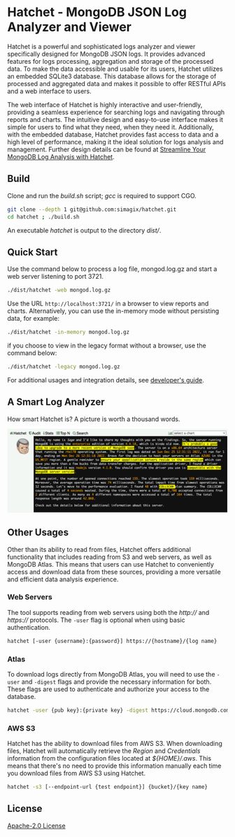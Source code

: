 # Hatchet - MongoDB JSON Log Analyzer and Viewer
Hatchet is a powerful and sophisticated logs analyzer and viewer specifically designed for MongoDB JSON logs. It provides advanced features for logs processing, aggregation and storage of the processed data. To make the data accessible and usable for its users, Hatchet utilizes an embedded SQLite3 database. This database allows for the storage of processed and aggregated data and makes it possible to offer RESTful APIs and a web interface to users.

The web interface of Hatchet is highly interactive and user-friendly, providing a seamless experience for searching logs and navigating through reports and charts. The intuitive design and easy-to-use interface makes it simple for users to find what they need, when they need it. Additionally, with the embedded database, Hatchet provides fast access to data and a high level of performance, making it the ideal solution for logs analysis and management. Further design details can be found at [Streamline Your MongoDB Log Analysis with Hatchet](https://www.simagix.com/2023/02/streamline-your-mongodb-log-analysis.html).

## Build
Clone and run the *build.sh* script; *gcc* is required to support CGO.
```bash
git clone --depth 1 git@github.com:simagix/hatchet.git
cd hatchet ; ./build.sh
```

An executable *hatchet* is output to the directory *dist/*.

## Quick Start
Use the command below to process a log file, mongod.log.gz and start a web server listening to port 3721.
```bash
./dist/hatchet -web mongod.log.gz
```

Use the URL `http://localhost:3721/` in a browser to view reports and charts.  Alternatively, you can use the in-memory mode without persisting data, for example:
```bash
./dist/hatchet -in-memory mongod.log.gz
```

if you choose to view in the legacy format without a browser, use the command below:
```bash
./dist/hatchet -legacy mongod.log.gz
```

For additional usages and integration details, see [developer's guide](README_DEV.md).

## A Smart Log Analyzer
How smart Hatchet is?  A picture is worth a thousand words.

![Sage Says](sage_says.png)

## Other Usages
Other than its ability to read from files, Hatchet offers additional functionality that includes reading from S3 and web servers, as well as MongoDB Atlas. This means that users can use Hatchet to conveniently access and download data from these sources, providing a more versatile and efficient data analysis experience.

### Web Servers
The tool supports reading from web servers using both the *http://* and *https://* protocols. The `-user` flag is optional when using basic authentication.

```bash
hatchet [-user {username}:{password}] https://{hostname}/{log name}
```

### Atlas
To download logs directly from MongoDB Atlas, you will need to use the `-user` and `-digest` flags and provide the necessary information for both. These flags are used to authenticate and authorize your access to the database.

```bash
hatchet -user {pub key}:{private key} -digest https://cloud.mongodb.com/api/atlas/v1.0/groups/{group ID}/clusters/{hostname}/logs/mongodb.gz
```

### AWS S3
Hatchet has the ability to download files from AWS S3. When downloading files, Hatchet will automatically retrieve the *Region* and *Credentials* information from the configuration files located at *${HOME}/.aws*. This means that there's no need to provide this information manually each time you download files from AWS S3 using Hatchet.

```bash
hatchet -s3 [--endpoint-url {test endpoint}] {bucket}/{key name}
```

## License
[Apache-2.0 License](LICENSE)

